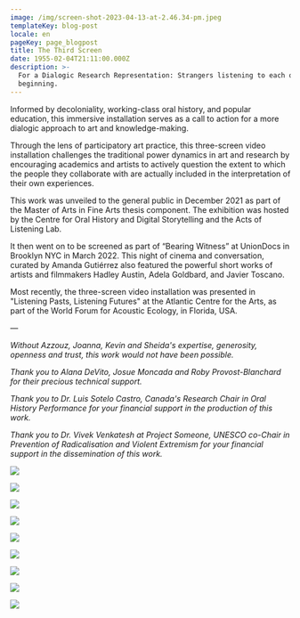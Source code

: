 ```yaml
---
image: /img/screen-shot-2023-04-13-at-2.46.34-pm.jpeg
templateKey: blog-post
locale: en
pageKey: page_blogpost
title: The Third Screen
date: 1955-02-04T21:11:00.000Z
description: >-
  For a Dialogic Research Representation: Strangers listening to each other as
  beginning.
---
```

Informed by decoloniality, working-class oral history, and popular education, this immersive installation serves as a call to action for a more dialogic approach to art and knowledge-making.

Through the lens of participatory art practice, this three-screen video installation challenges the traditional power dynamics in art and research by encouraging academics and artists to actively question the extent to which the people they collaborate with are actually included in the interpretation of their own experiences. 

This work was unveiled to the general public in December 2021 as part of the Master of Arts in Fine Arts thesis component. The exhibition was hosted by the Centre for Oral History and Digital Storytelling and the Acts of Listening Lab.

It then went on to be screened as part of “Bearing Witness” at UnionDocs in Brooklyn NYC in March 2022. This night of cinema and conversation, curated by Amanda Gutiérrez also featured the powerful short works of artists and filmmakers Hadley Austin, Adela Goldbard, and Javier Toscano.

Most recently, the three-screen video installation was presented in "Listening Pasts, Listening Futures" at the Atlantic Centre for the Arts, as part of the World Forum for Acoustic Ecology, in Florida, USA.

_—_

_Without Azzouz, Joanna, Kevin and Sheida's expertise, generosity, openness and trust, this work would not have been possible._

_Thank you to Alana DeVito, Josue Moncada and Roby Provost-Blanchard for their precious technical support._

_Thank you to Dr. Luis Sotelo Castro, Canada's Research Chair in Oral History Performance for your financial support in the production of this work._ 

_Thank you to Dr. Vivek Venkatesh at Project Someone, UNESCO co-Chair in Prevention of Radicalisation and Violent Extremism for your financial support in the dissemination of this work._ 

![](/img/image-poster-seluna.jpeg)

![](/img/02_vm.jpg)

![](/img/screen-shot-2021-11-08-at-5.56.40-pm.jpeg)

![](/img/person_in_common_veronica_mockler_event_green_in.jpeg)

![](/img/square-fit_202362817125474.jpeg)

![](/img/wffeae.jpeg)

![](/img/unnun.jpg)

![](/img/screen-shot-2023-06-28-at-5.07.38-pm.jpeg)

![](/img/screen-shot-2023-06-28-at-5.08.00-pm.jpeg)
